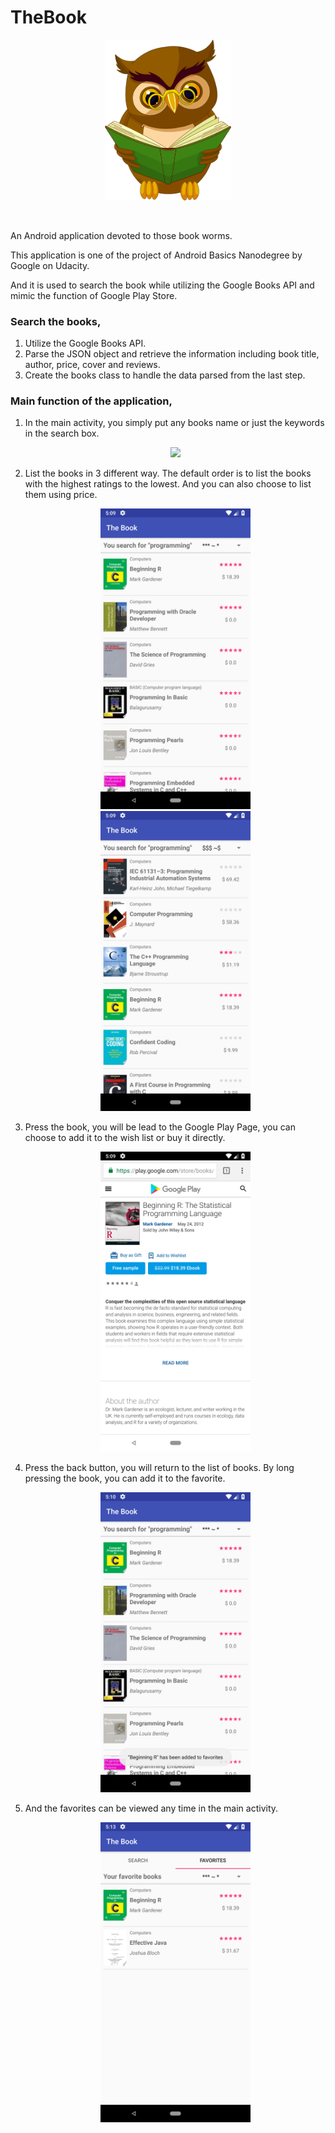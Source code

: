 # TheBook
<p align="center">  <img src="https://github.com/BMDroid/Thebook/blob/master/screenShots/icon.png" width="40%">
</p>                                                                                                
<br/>

An Android application devoted to those book worms. 

This application is one of the project of Android Basics Nanodegree by Google on Udacity. 

And it is used to search the book while utilizing the Google Books API and mimic the function of Google Play Store. 

### Search the books,

1. Utilize the Google Books API.
2. Parse the JSON object and retrieve the information including book title, author, price, cover and reviews.
3. Create the books class to handle the data parsed from the last step.

### Main function of the application,

1. In the main activity, you simply put any books name or just the keywords in the search box.

   <p align="center">  <img src="https://github.com/BMDroid/TheBook/blob/master/screenShots/list.png" width="50%">
   </p>   

2. List the books in 3 different way. The default order is to list the books with the highest ratings to the lowest. And you can also choose to list them using price.

   <p align="center">  <img src="https://github.com/BMDroid/TheBook/blob/master/screenShots/list1.png" width="50%">

   <img src="https://github.com/BMDroid/TheBook/blob/master/screenShots/list2.png" width="50%"> 

   </p>       

3. Press the book, you will be lead to the Google Play Page, you can choose to add it to the wish list or buy it directly.

   <p align="center">  <img src="https://github.com/BMDroid/TheBook/blob/master/screenShots/play.png" width="50%">
   </p> 

4. Press the back button, you will return to the list of books. By long pressing the book, you can add it to the favorite.

   <p align="center">  <img src="https://github.com/BMDroid/TheBook/blob/master/screenShots/add.png" width="50%">
   </p>    

5. And the favorites can be viewed any time in the main activity.

   <p align="center">  <img src="https://github.com/BMDroid/TheBook/blob/master/screenShots/favorites.png" width="50%">
   </p>                                